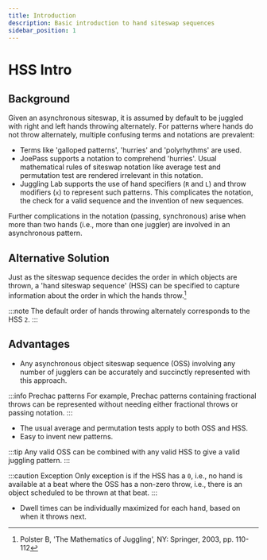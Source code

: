 ```yaml
---
title: Introduction
description: Basic introduction to hand siteswap sequences
sidebar_position: 1
---
```



# HSS Intro


## Background

Given an asynchronous siteswap, it is assumed by default to be juggled with 
right and left hands throwing alternately.
For patterns where hands do not throw alternately, multiple confusing terms 
and notations are prevalent:
  * Terms like 'galloped patterns', 'hurries' and 'polyrhythms' are used.
  * JoePass supports a notation to comprehend 'hurries'. Usual mathematical 
    rules of siteswap notation like average test and permutation test are 
    rendered irrelevant in this notation.
  * Juggling Lab supports the use of hand specifiers (`R` and `L`) and 
    throw modifiers (`x`) to represent such patterns. This complicates 
    the notation, the check for a valid sequence and the invention of 
    new sequences.

Further complications in the notation (passing, synchronous) arise when 
more than two hands (i.e., more than one juggler) are involved in an 
asynchronous pattern.


## Alternative Solution

Just as the siteswap sequence decides the order in which objects are thrown, 
a 'hand siteswap sequence' (HSS) can be specified to capture information 
about the order in which the hands throw.[^1]

:::note
The default order of hands throwing alternately corresponds to the HSS `2`.
:::


## Advantages

* Any asynchronous object siteswap sequence (OSS) involving any number of 
jugglers can be accurately and succinctly represented with this approach.

:::info Prechac patterns
For example, Prechac patterns containing fractional throws can be represented 
without needing either fractional throws or passing notation.
:::

* The usual average and permutation tests apply to both OSS and HSS.
* Easy to invent new patterns.

:::tip
Any valid OSS can be combined with any valid HSS to give a valid juggling pattern.
:::

:::caution Exception
Only exception is if the HSS has a `0`, i.e., no hand is available at a beat where 
the OSS has a non-zero throw, i.e., there is an object scheduled to be thrown at that beat.
:::

* Dwell times can be individually maximized for each hand, based on when it throws next.



[^1]: Polster B, 'The Mathematics of Juggling', NY: Springer, 2003, pp. 110-112